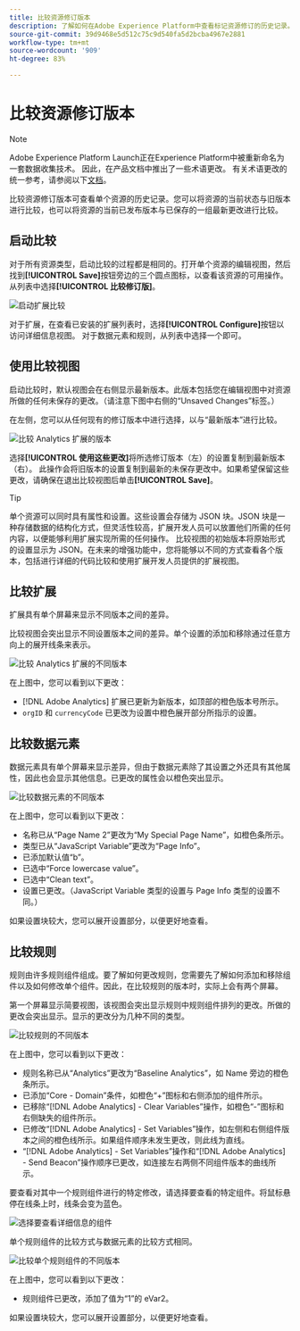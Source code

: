 ```yaml
---
title: 比较资源修订版本
description: 了解如何在Adobe Experience Platform中查看标记资源修订的历史记录。
source-git-commit: 39d9468e5d512c75c9d540fa5d2bcba4967e2881
workflow-type: tm+mt
source-wordcount: '909'
ht-degree: 83%

---
```


# 比较资源修订版本

>[!NOTE]
>
>Adobe Experience Platform Launch正在Experience Platform中被重新命名为一套数据收集技术。 因此，在产品文档中推出了一些术语更改。 有关术语更改的统一参考，请参阅以下[文档](../../term-updates.md)。

比较资源修订版本可查看单个资源的历史记录。您可以将资源的当前状态与旧版本进行比较，也可以将资源的当前已发布版本与已保存的一组最新更改进行比较。

## 启动比较

对于所有资源类型，启动比较的过程都是相同的。打开单个资源的编辑视图，然后找到&#x200B;**[!UICONTROL Save]**&#x200B;按钮旁边的三个圆点图标，以查看该资源的可用操作。  从列表中选择&#x200B;**[!UICONTROL 比较修订版]**。

![启动扩展比较](../../images/compare-initiate-extension.png)

对于扩展，在查看已安装的扩展列表时，选择&#x200B;**[!UICONTROL Configure]**&#x200B;按钮以访问详细信息视图。  对于数据元素和规则，从列表中选择一个即可。

## 使用比较视图

启动比较时，默认视图会在右侧显示最新版本。此版本包括您在编辑视图中对资源所做的任何未保存的更改。（请注意下图中右侧的“Unsaved Changes”标签。）

在左侧，您可以从任何现有的修订版本中进行选择，以与“最新版本”进行比较。

![比较 Analytics 扩展的版本](../../images/compare-interpret-extension.png)

选择&#x200B;**[!UICONTROL 使用这些更改]**&#x200B;将所选修订版本（左）的设置复制到最新版本（右）。  此操作会将旧版本的设置复制到最新的未保存更改中。如果希望保留这些更改，请确保在退出比较视图后单击&#x200B;**[!UICONTROL Save]**。

>[!TIP]
>单个资源可以同时具有属性和设置。这些设置会存储为 JSON 块。JSON 块是一种存储数据的结构化方式，但灵活性较高，扩展开发人员可以放置他们所需的任何内容，以便能够利用扩展实现所需的任何操作。
>比较视图的初始版本将原始形式的设置显示为 JSON。在未来的增强功能中，您将能够以不同的方式查看各个版本，包括进行详细的代码比较和使用扩展开发人员提供的扩展视图。

## 比较扩展

扩展具有单个屏幕来显示不同版本之间的差异。

比较视图会突出显示不同设置版本之间的差异。单个设置的添加和移除通过任意方向上的展开线条来表示。

![比较 Analytics 扩展的不同版本](../../images/compare-extension.png)

在上图中，您可以看到以下更改：

* [!DNL Adobe Analytics] 扩展已更新为新版本，如顶部的橙色版本号所示。
* `orgID` 和 `currencyCode` 已更改为设置中橙色展开部分所指示的设置。

## 比较数据元素

数据元素具有单个屏幕来显示差异，但由于数据元素除了其设置之外还具有其他属性，因此也会显示其他信息。已更改的属性会以橙色突出显示。

![比较数据元素的不同版本](../../images/compare-data-element.png)

在上图中，您可以看到以下更改：

* 名称已从“Page Name 2”更改为“My Special Page Name”，如橙色条所示。
* 类型已从“JavaScript Variable”更改为“Page Info”。
* 已添加默认值“b”。
* 已选中“Force lowercase value”。
* 已选中“Clean text”。
* 设置已更改。（JavaScript Variable 类型的设置与 Page Info 类型的设置不同。）

如果设置块较大，您可以展开设置部分，以便更好地查看。

## 比较规则

规则由许多规则组件组成。要了解如何更改规则，您需要先了解如何添加和移除组件以及如何修改单个组件。因此，在比较规则的版本时，实际上会有两个屏幕。

第一个屏幕显示简要视图，该视图会突出显示规则中规则组件排列的更改。所做的更改会突出显示。显示的更改分为几种不同的类型。

![比较规则的不同版本](../../images/compare-rule.png)

在上图中，您可以看到以下更改：

* 规则名称已从“Analytics”更改为“Baseline Analytics”，如 Name 旁边的橙色条所示。
* 已添加“Core - Domain”条件，如橙色“+”图标和右侧添加的组件所示。
* 已移除“[!DNL Adobe Analytics] - Clear Variables”操作，如橙色“-”图标和右侧缺失的组件所示。
* 已修改“[!DNL Adobe Analytics] - Set Variables”操作，如左侧和右侧组件版本之间的橙色线所示。如果组件顺序未发生更改，则此线为直线。
* “[!DNL Adobe Analytics] - Set Variables”操作和“[!DNL Adobe Analytics] - Send Beacon”操作顺序已更改，如连接左右两侧不同组件版本的曲线所示。

要查看对其中一个规则组件进行的特定修改，请选择要查看的特定组件。将鼠标悬停在线条上时，线条会变为蓝色。

![选择要查看详细信息的组件](../../images/compare-rule-component-click.png)

单个规则组件的比较方式与数据元素的比较方式相同。

![比较单个规则组件的不同版本](../../images/compare-rule-component.png)

在上图中，您可以看到以下更改：

* 规则组件已更改，添加了值为“1”的 eVar2。

如果设置块较大，您可以展开设置部分，以便更好地查看。
